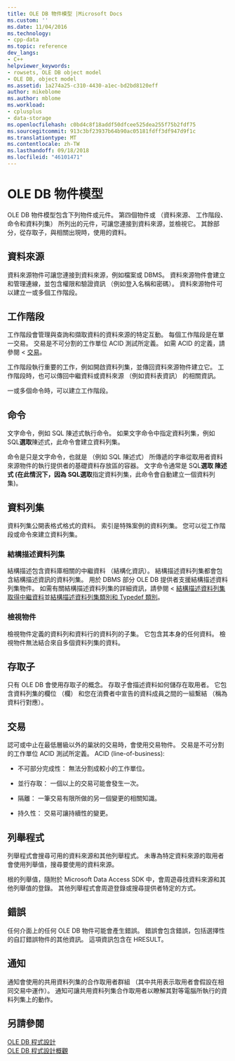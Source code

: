 ```yaml
---
title: OLE DB 物件模型 |Microsoft Docs
ms.custom: ''
ms.date: 11/04/2016
ms.technology:
- cpp-data
ms.topic: reference
dev_langs:
- C++
helpviewer_keywords:
- rowsets, OLE DB object model
- OLE DB, object model
ms.assetid: 1a274a25-c310-4430-a1ec-bd2bd8120eff
author: mikeblome
ms.author: mblome
ms.workload:
- cplusplus
- data-storage
ms.openlocfilehash: c0bd4c8f18addf50dfcee525dea255f75b2fdf75
ms.sourcegitcommit: 913c3bf23937b64b90ac05181fdff3df947d9f1c
ms.translationtype: MT
ms.contentlocale: zh-TW
ms.lasthandoff: 09/18/2018
ms.locfileid: "46101471"
---
```

# <a name="ole-db-object-model"></a>OLE DB 物件模型

OLE DB 物件模型包含下列物件或元件。 第四個物件或 （資料來源、 工作階段、 命令和資料列集） 所列出的元件，可讓您連接到資料來源，並檢視它。 其餘部分，從存取子，與相關出現時，使用的資料。  
  
## <a name="data-sources"></a>資料來源  

資料來源物件可讓您連接到資料來源，例如檔案或 DBMS。 資料來源物件會建立和管理連線，並包含權限和驗證資訊 （例如登入名稱和密碼）。 資料來源物件可以建立一或多個工作階段。  
  
## <a name="sessions"></a>工作階段  

工作階段會管理與查詢和擷取資料的資料來源的特定互動。 每個工作階段是在單一交易。 交易是不可分割的工作單位 ACID 測試所定義。 如需 ACID 的定義，請參閱 <<c0> [ 交易](#vcconoledbcomponents_transactions)。  
  
工作階段執行重要的工作，例如開啟資料列集，並傳回資料來源物件建立它。 工作階段時，也可以傳回中繼資料或資料來源 （例如資料表資訊） 的相關資訊。  
  
一或多個命令時，可以建立工作階段。  
  
## <a name="commands"></a>命令  

文字命令，例如 SQL 陳述式執行命令。 如果文字命令中指定資料列集，例如 SQL**選取**陳述式，此命令會建立資料列集。  
  
命令是只是文字命令，也就是 （例如 SQL 陳述式） 所傳遞的字串從取用者資料來源物件的執行提供者的基礎資料存放區的容器。 文字命令通常是 SQL**選取 **陳述式 (在此情況下，因為 SQL**選取**指定資料列集，此命令會自動建立一個資料列集)。  
  
## <a name="rowsets"></a>資料列集  

資料列集公開表格式格式的資料。 索引是特殊案例的資料列集。 您可以從工作階段或命令來建立資料列集。  
  
### <a name="schema-rowsets"></a>結構描述資料列集  

結構描述包含資料庫相關的中繼資料 （結構化資訊）。 結構描述資料列集都會包含結構描述資訊的資料列集。 用於 DBMS 部分 OLE DB 提供者支援結構描述資料列集物件。 如需有關結構描述資料列集的詳細資訊，請參閱 <<c0> [ 結構描述資料列集取得中繼資料](../../data/oledb/obtaining-metadata-with-schema-rowsets.md)並[結構描述資料列集類別和 Typedef 類別](../../data/oledb/schema-rowset-classes-and-typedef-classes.md)。  
  
### <a name="view-objects"></a>檢視物件  

檢視物件定義的資料列和資料行的資料列的子集。 它包含其本身的任何資料。 檢視物件無法結合來自多個資料列集的資料。  
  
## <a name="accessors"></a>存取子  

只有 OLE DB 會使用存取子的概念。 存取子會描述資料如何儲存在取用者。 它包含資料列集的欄位 （欄） 和您在消費者中宣告的資料成員之間的一組繫結 （稱為資料行對應）。  
  
##  <a name="vcconoledbcomponents_transactions"></a> 交易  

認可或中止在最低層級以外的巢狀的交易時，會使用交易物件。 交易是不可分割的工作單位 ACID 測試所定義。 ACID (line-of-business):  
  
- 不可部分完成性： 無法分割成較小的工作單位。  
  
- 並行存取： 一個以上的交易可能會發生一次。  
  
- 隔離： 一筆交易有限所做的另一個變更的相關知識。  
  
- 持久性： 交易可讓持續性的變更。  
  
## <a name="enumerators"></a>列舉程式  

列舉程式會搜尋可用的資料來源和其他列舉程式。 未專為特定資料來源的取用者會使用列舉值，搜尋要使用的資料來源。  
  
根的列舉值，隨附於 Microsoft Data Access SDK 中，會周遊尋找資料來源和其他列舉值的登錄。 其他列舉程式會周遊登錄或搜尋提供者特定的方式。  
  
## <a name="errors"></a>錯誤  

任何介面上的任何 OLE DB 物件可能會產生錯誤。 錯誤會包含錯誤，包括選擇性的自訂錯誤物件的其他資訊。 這項資訊包含在 HRESULT。  
  
## <a name="notifications"></a>通知  

通知會使用的共用資料列集的合作取用者群組 （其中共用表示取用者會假設在相同交易中運作）。 通知可讓共用資料列集合作取用者以瞭解其對等電腦所執行的資料列集上的動作。  
  
## <a name="see-also"></a>另請參閱  

[OLE DB 程式設計](../../data/oledb/ole-db-programming.md)<br/>
[OLE DB 程式設計概觀](../../data/oledb/ole-db-programming-overview.md)